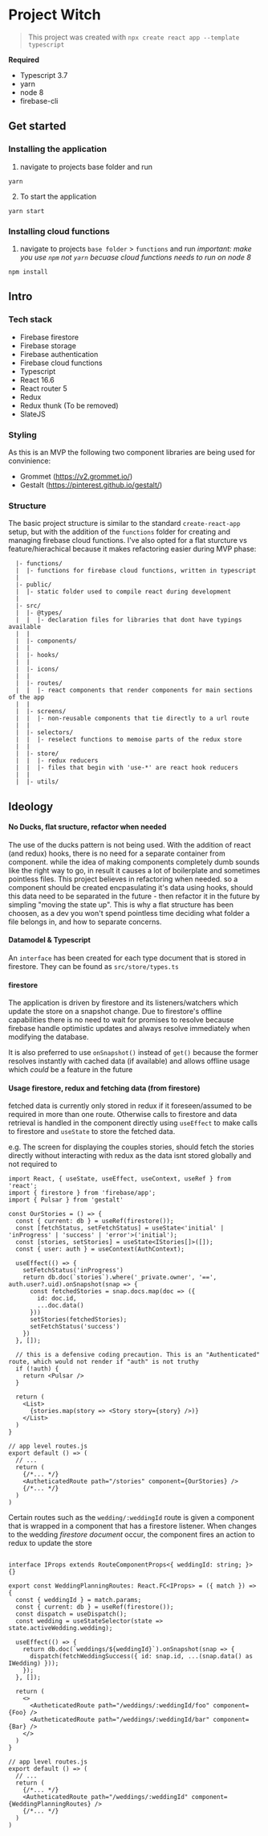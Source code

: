 # Project Witch

> This project was created with `npx create react app --template typescript`

**Required**

- Typescript 3.7
- yarn
- node 8
- firebase-cli

## Get started

### Installing the application

1. navigate to projects base folder and run

```
yarn
```

2. To start the application

```
yarn start
```

### Installing cloud functions

1. navigate to projects `base folder` > `functions` and run _important: make you use `npm` not `yarn` becuase cloud functions needs to run on node 8_

```
npm install
```

## Intro

### Tech stack

- Firebase firestore
- Firebase storage
- Firebase authentication
- Firebase cloud functions
- Typescript
- React 16.6
- React router 5
- Redux
- Redux thunk (To be removed)
- SlateJS

### Styling

As this is an MVP the following two component libraries are being used for convinience:

- Grommet (https://v2.grommet.io/)
- Gestalt (https://pinterest.github.io/gestalt/)

### Structure

The basic project structure is similar to the standard `create-react-app` setup, but with the addition of the `functions` folder for creating and managing firebase cloud functions. I've also opted for a flat sturcture vs feature/hierachical because it makes refactoring easier during MVP phase:

```
  |- functions/
  |  |- functions for firebase cloud functions, written in typescript
  |
  |- public/
  |  |- static folder used to compile react during development
  |
  |- src/
  |  |- @types/
  |  |  |- declaration files for libraries that dont have typings available
  |  |
  |  |- components/
  |  |
  |  |- hooks/
  |  |
  |  |- icons/
  |  |
  |  |- routes/
  |  |  |- react components that render components for main sections of the app
  |  |
  |  |- screens/
  |  |  |- non-reusable components that tie directly to a url route
  |  |
  |  |- selectors/
  |  |  |- reselect functions to memoise parts of the redux store
  |  |
  |  |- store/
  |  |  |- redux reducers
  |  |  |- files that begin with 'use-*' are react hook reducers
  |  |
  |  |- utils/
```

## Ideology

#### No Ducks, flat sructure, refactor when needed

The use of the ducks pattern is not being used. With the addition of react (and redux) hooks, there is no need for a separate container from component. while the idea of making components completely dumb sounds like the right way to go, in result it causes a lot of boilerplate and sometimes pointless files. This project believes in refactoring when needed. so a component should be created encpasulating it's data using hooks, should this data need to be separated in the future - then refactor it in the future by simpling "moving the state up". This is why a flat structure has been choosen, as a dev you won't spend pointless time deciding what folder a file belongs in, and how to separate concerns.

#### Datamodel & Typescript

An `interface` has been created for each type document that is stored in firestore. They can be found as `src/store/types.ts`

#### firestore

The application is driven by firestore and its listeners/watchers which update the store on a snapshot change. Due to firestore's offline capabilities there is no need to wait for promises to resolve because firebase handle optimistic updates and always resolve immediately when modifying the database.

It is also preferred to use `onSnapshot()` instead of `get()` because the former resolves instantly with cached data (if available) and allows offline usage which _could_ be a feature in the future

#### Usage firestore, redux and fetching data (from firestore)

fetched data is currently only stored in redux if it foreseen/assumed to be required in more than one route. Otherwise calls to firestore and data retrieval is handled in the component directly using `useEffect` to make calls to firestore and `useState` to store the fetched data.

e.g. The screen for displaying the couples stories, should fetch the stories directly without interacting with redux as the data isnt stored globally and not required to

```tsx
import React, { useState, useEffect, useContext, useRef } from 'react';
import { firestore } from 'firebase/app';
import { Pulsar } from 'gestalt'

const OurStories = () => {
  const { current: db } = useRef(firestore());
  const [fetchStatus, setFetchStatus] = useState<'initial' | 'inProgress' | 'success' | 'error'>('initial');
  const [stories, setStories] = useState<IStories[]>([]);
  const { user: auth } = useContext(AuthContext);

  useEffect(() => {
    setFetchStatus('inProgress')
    return db.doc(`stories`).where('_private.owner', '==', auth.user?.uid).onSnapshot(snap => {
      const fetchedStories = snap.docs.map(doc => ({
        id: doc.id,
        ...doc.data()
      }))
      setStories(fetchedStories);
      setFetchStatus('success')
    })
  }, []);

  // this is a defensive coding precaution. This is an "Authenticated" route, which would not render if "auth" is not truthy
  if (!auth) {
    return <Pulsar />
  }

  return (
    <List>
      {stories.map(story => <Story story={story} />)}
    </List>
  )
}

// app level routes.js
export default () => (
  // ...
  return (
    {/*... */}
    <AutheticatedRoute path="/stories" component={OurStories} />
    {/*... */}
  )
)
```

Certain routes such as the `wedding/:weddingId` route is given a component that is wrapped in a component that has a firestore listener. When changes to the wedding _firestore document_ occur, the component fires an action to redux to update the store

```tsx

interface IProps extends RouteComponentProps<{ weddingId: string; }> {}

export const WeddingPlanningRoutes: React.FC<IProps> = ({ match }) => {
  const { weddingId } = match.params;
  const { current: db } = useRef(firestore());
  const dispatch = useDispatch();
  const wedding = useStateSelector(state => state.activeWedding.wedding);

  useEffect(() => {
    return db.doc(`weddings/${weddingId}`).onSnapshot(snap => {
      dispatch(fetchWeddingSuccess({ id: snap.id, ...(snap.data() as IWedding) }));
    });
  }, []);

  return (
    <>
      <AutheticatedRoute path="/weddings/:weddingId/foo" component={Foo} />
      <AutheticatedRoute path="/weddings/:weddingId/bar" component={Bar} />
    </>
  )
}

// app level routes.js
export default () => (
  // ...
  return (
    {/*... */}
    <AutheticatedRoute path="/weddings/:weddingId" component={WeddingPlanningRoutes} />
    {/*... */}
  )
)
```
